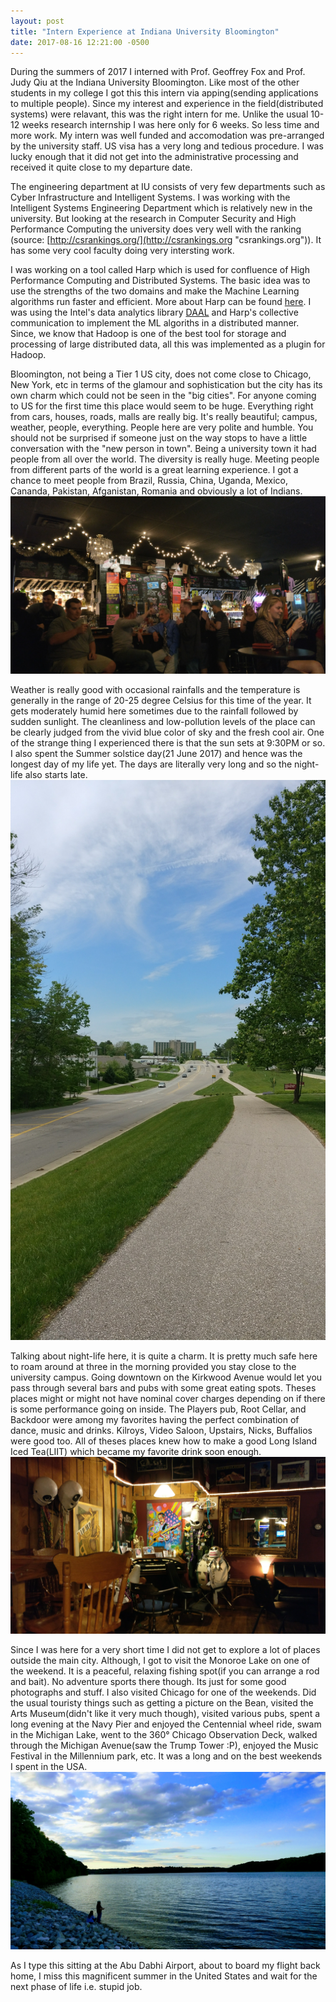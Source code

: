 ```yaml
---
layout: post
title: "Intern Experience at Indiana University Bloomington"
date: 2017-08-16 12:21:00 -0500
---
```


During the summers of 2017 I interned with Prof. Geoffrey Fox and Prof. Judy Qiu at the Indiana University Bloomington. Like most of the other students in my college I got this this intern via apping(sending applications to multiple people). Since my interest and experience in the field(distributed systems) were relavant, this was the right intern for me. Unlike the usual 10-12 weeks research internship I was here only for 6 weeks. So less time and more work. My intern was well funded and accomodation was pre-arranged by the university staff. US visa has a very long and tedious procedure. I was lucky enough that it did not get into the administrative processing and received it quite close to my departure date.

The engineering department at IU consists of very few departments such as Cyber Infrastructure and Intelligent Systems. I was working with the Intelligent Systems Engineering Department which is relatively new in the university. But looking at the research in Computer Security and High Performance Computing the university does very well with the ranking (source: [http://csrankings.org/](http://csrankings.org "csrankings.org")). It has some very cool faculty doing very intersting work.

I was working on a tool called Harp which is used for confluence of High Performance Computing and Distributed Systems. The basic idea was to use the strengths of the two domains and make the Machine Learning algorithms run faster and efficient. More about Harp can be found [here](https://dsc-spidal.github.io/harp/). I was using the Intel's data analytics library [DAAL](https://software.intel.com/en-us/intel-daal) and Harp's collective communication to implement the ML algoriths in a distributed manner. Since, we know that Hadoop is one of the best tool for storage and processing of large distributed data, all this was implemented as a plugin for Hadoop.

Bloomington, not being a Tier 1 US city, does not come close to Chicago, New York, etc in terms of the glamour and sophistication but the city has its own charm which could not be seen in the "big cities". For anyone coming to US for the first time this place would seem to be huge. Everything right from cars, houses, roads, malls are really big. It's really beautiful; campus, weather, people, everything. People here are very polite and humble. You should not be surprised if someone just on the way stops to have a little conversation with the "new person in town". Being a university town it had people from  all over the world. The diversity is really huge. Meeting people from different parts of the world is a great learning experience. I got a chance to meet people from Brazil, Russia, China, Uganda, Mexico, Cananda, Pakistan, Afganistan, Romania and obviously a lot of Indians.
![alt text](/files/IU/night_life.jpg "Backdoor bar")

Weather is really good with occasional rainfalls and the temperature is generally in the range of 20-25 degree Celsius for this time of the year. It gets moderately humid here sometimes due to the rainfall followed by sudden sunlight. The cleanliness and low-pollution levels of the place can be clearly judged from the vivid blue color of sky and the fresh cool air. One of the strange thing I experienced there is that the sun sets at 9:30PM or so. I also spent the Summer solstice day(21 June 2017) and hence was the longest day of my life yet. The days are literally very long and so the night-life also starts late.
![alt text](/files/IU/general_scene.jpg "Weather")

Talking about night-life here, it is quite a charm. It is pretty much safe here to roam around at three in the morning provided you stay close to the university campus. Going downtown on the Kirkwood Avenue would let you pass through several bars and pubs with some great eating spots. Theses places might or might not have nominal cover charges depending on if there is some performance going on inside. The Players pub, Root Cellar, and Backdoor were among my favorites having the perfect combination of dance, music and drinks. Kilroys, Video Saloon, Upstairs, Nicks, Buffalios were good too. All of theses places knew how to make a good Long Island Iced Tea(LIIT) which became my favorite drink soon enough.
![alt text](/files/IU/root_cellar.jpg "Root Cellar")

Since I was here for a very short time I did not get to explore a lot of places outside the main city. Although, I got to visit the Monoroe Lake on one of the weekend. It is a peaceful, relaxing fishing spot(if you can arrange a rod and bait). No adventure sports there though. Its just for some good photographs and stuff. I also visited Chicago for one of the weekends. Did the usual touristy things such as getting a picture on the Bean, visited the Arts Museum(didn't like it very much though), visited various pubs, spent a long evening at the Navy Pier and enjoyed the Centennial wheel ride, swam in the Michigan Lake, went to the 360° Chicago Observation Deck, walked through the Michigan Avenue(saw the Trump Tower :P), enjoyed the Music Festival in the Millennium park, etc. It was a long and on the best weekends I spent in the USA.
![alt text](/files/IU/lake.jpg "Monoroe Lake")

As I type this sitting at the Abu Dabhi Airport, about to board my flight back home, I miss this magnificent summer in the United States and wait for the next phase of life i.e. stupid job.

